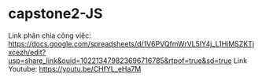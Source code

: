 # capstone2-JS
Link phân chia công việc: https://docs.google.com/spreadsheets/d/1V6PVQfmWrVL5IY4j_L1HiMSZKTjxcezh/edit?usp=share_link&ouid=102213479823696716785&rtpof=true&sd=true
Link Youtube: https://youtu.be/CHfYL_eHa7M
